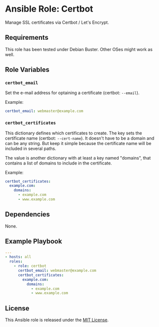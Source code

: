 # Ansible Role: Certbot

Manage SSL certificates via Certbot / Let's Encrypt.

## Requirements

This role has been tested under Debian Buster.
Other OSes might work as well.

## Role Variables

### `certbot_email`

Set the e-mail address for optaining a certificate (certbot: `--email`).

Example:

```yaml
certbot_email: webmaster@example.com
```

### `certbot_certificates`

This dictionary defines which certificates to create.
The key sets the certificate name (certbot: `--cert-name`).
It doesn't have to be a domain and can be any string.
But keep it simple because the certificate name will be included in several
paths.

The value is another dictionary with at least a key named "domains", that
contains a list of domains to include in the certificate.

Example:

```yaml
certbot_certificates:
  example.com:
    domains:
      - example.com
      - www.example.com
```

## Dependencies

None.

## Example Playbook

```yaml
---
- hosts: all
  roles:
    - role: certbot
      certbot_email: webmaster@example.com
      certbot_certificates:
        example.com:
          domains:
            - example.com
            - www.example.com
```

## License

This Ansible role is released under the [MIT License](LICENSE.txt).
